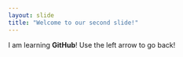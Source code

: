 ```yaml
---
layout: slide
title: "Welcome to our second slide!"
---
```

I am learning **GitHub**!
Use the left arrow to go back!
